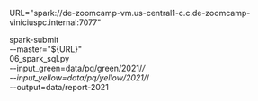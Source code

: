 URL="spark://de-zoomcamp-vm.us-central1-c.c.de-zoomcamp-viniciuspc.internal:7077"

spark-submit \
  --master="${URL}" \
  06_spark_sql.py \
    --input_green=data/pq/green/2021/*/ \
    --input_yellow=data/pq/yellow/2021/*/ \
    --output=data/report-2021

